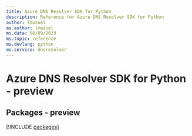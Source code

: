 ```yaml
---
title: Azure DNS Resolver SDK for Python
description: Reference for Azure DNS Resolver SDK for Python
author: lmazuel
ms.author: lmazuel
ms.data: 08/09/2023
ms.topic: reference
ms.devlang: python
ms.service: dnsresolver
---
```

# Azure DNS Resolver SDK for Python - preview
## Packages - preview
[!INCLUDE [packages](dns-resolver-index.md)]